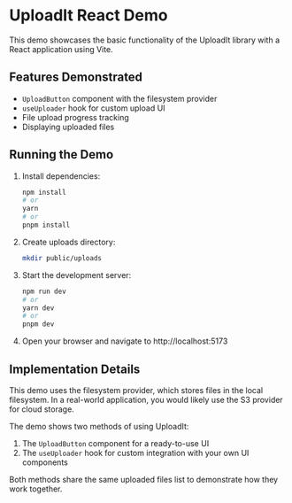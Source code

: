 # UploadIt React Demo

This demo showcases the basic functionality of the UploadIt library with a React application using Vite.

## Features Demonstrated

- `UploadButton` component with the filesystem provider
- `useUploader` hook for custom upload UI
- File upload progress tracking
- Displaying uploaded files

## Running the Demo

1. Install dependencies:

   ```bash
   npm install
   # or
   yarn
   # or
   pnpm install
   ```

2. Create uploads directory:

   ```bash
   mkdir public/uploads
   ```

3. Start the development server:

   ```bash
   npm run dev
   # or
   yarn dev
   # or
   pnpm dev
   ```

4. Open your browser and navigate to http://localhost:5173

## Implementation Details

This demo uses the filesystem provider, which stores files in the local filesystem. In a real-world application, you would likely use the S3 provider for cloud storage.

The demo shows two methods of using UploadIt:

1. The `UploadButton` component for a ready-to-use UI
2. The `useUploader` hook for custom integration with your own UI components

Both methods share the same uploaded files list to demonstrate how they work together.
